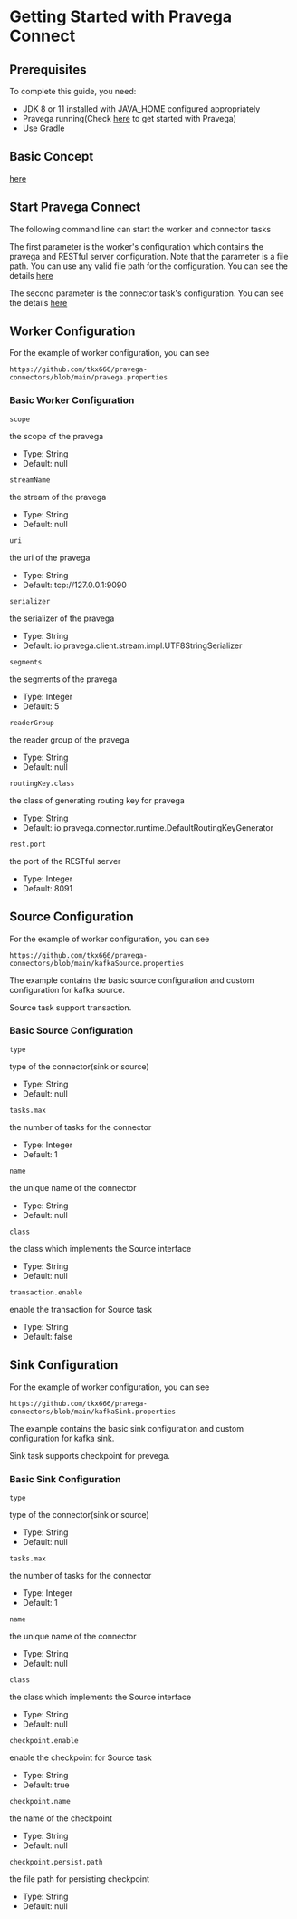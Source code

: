 # Getting Started with Pravega Connect

## Prerequisites
To complete this guide, you need:

* JDK 8 or 11 installed with JAVA_HOME configured appropriately
* Pravega running(Check [here](https://pravega.io/docs/latest/getting-started/) to get started with Pravega)
* Use Gradle

## Basic Concept
[here](https://github.com/tkx666/pravega-connectors/blob/main/documentations/concept.md)

## Start Pravega Connect 
The following command line can start the worker and connector tasks

The first parameter is the worker's configuration which contains the pravega and RESTful server configuration. Note that the parameter is a file path. You can use any valid file path for the configuration. You can see the details [here](#worker-configuration)


The second parameter is the connector task's configuration. You can see the details [here](#source-configuration)

## Worker Configuration
For the example of worker configuration, you can see

```https://github.com/tkx666/pravega-connectors/blob/main/pravega.properties```

### Basic Worker Configuration
`scope`

the scope of the pravega
* Type: String
* Default: null

`streamName`

the stream of the pravega
* Type: String
* Default: null

`uri`

the uri of the pravega
* Type: String
* Default: tcp://127.0.0.1:9090

`serializer`

the serializer of the pravega
* Type: String
* Default: io.pravega.client.stream.impl.UTF8StringSerializer

`segments`

the segments of the pravega
* Type: Integer
* Default: 5

`readerGroup`

the reader group of the pravega
* Type: String
* Default: null

`routingKey.class`

the class of generating routing key for pravega
* Type: String
* Default: io.pravega.connector.runtime.DefaultRoutingKeyGenerator

`rest.port`

the port of the RESTful server
* Type: Integer
* Default: 8091

## Source Configuration
For the example of worker configuration, you can see

```https://github.com/tkx666/pravega-connectors/blob/main/kafkaSource.properties```

The example contains the basic source configuration and custom configuration for kafka source.

Source task support transaction.

### Basic Source Configuration
`type`

type of the connector(sink or source)
* Type: String
* Default: null

`tasks.max`

the number of tasks for the connector
* Type: Integer
* Default: 1

`name`

the unique name of the connector
* Type: String
* Default: null

`class`

the class which implements the Source interface
* Type: String
* Default: null

`transaction.enable`

enable the transaction for Source task
* Type: String
* Default: false

## Sink Configuration
For the example of worker configuration, you can see

```https://github.com/tkx666/pravega-connectors/blob/main/kafkaSink.properties```

The example contains the basic sink configuration and custom configuration for kafka sink.

Sink task supports checkpoint for prevega.

### Basic Sink Configuration
`type`

type of the connector(sink or source)
* Type: String
* Default: null

`tasks.max`

the number of tasks for the connector
* Type: Integer
* Default: 1

`name`

the unique name of the connector
* Type: String
* Default: null

`class`

the class which implements the Source interface
* Type: String
* Default: null

`checkpoint.enable`

enable the checkpoint for Source task
* Type: String
* Default: true

`checkpoint.name`

the name of the checkpoint
* Type: String
* Default: null

`checkpoint.persist.path`

the file path for persisting checkpoint
* Type: String
* Default: null